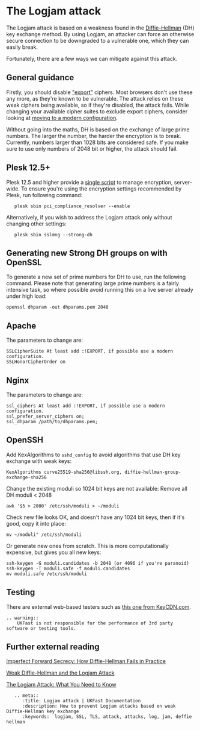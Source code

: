 # The Logjam attack

The Logjam attack is based on a weakness found in the [Diffie-Hellman](https://en.wikipedia.org/wiki/Diffie%E2%80%93Hellman_key_exchange) (DH) key exchange method. By using Logjam, an attacker can force an otherwise secure connection to be downgraded to a vulnerable one, which they can easily break.

Fortunately, there are a few ways we can mitigate against this attack.

## General guidance

Firstly, you should disable ["export"](https://en.wikipedia.org/wiki/Export_of_cryptography_from_the_United_States#PC_era) ciphers. Most browsers don't use these any more, as they're known to be vulnerable. The attack relies on these weak ciphers being available, so if they're disabled, the attack fails. While changing your available cipher suites to exclude export ciphers, consider looking at [moving to a modern configuration](https://mozilla.github.io/server-side-tls/ssl-config-generator/).

Without going into the maths, DH is based on the exchange of large prime numbers. The larger the number, the harder the encryption is to break. Currently, numbers larger than 1028 bits are considered safe. If you make sure to use only numbers of 2048 bit or higher, the attack should fail.

## Plesk 12.5+
Plesk 12.5 and higher provide a [single script](https://docs.plesk.com/en-US/12.5/advanced-administration-guide-linux/pci-dss-compliance/tune-plesk-to-meet-pci-dss-on-linux.65871/) to manage encryption, server-wide. To ensure you're using the encryption settings recommended by Plesk, run following command:
```console
   plesk sbin pci_compliance_resolver --enable
```

Alternatively, if you wish to address the Logjam attack only without changing other settings:
```console
   plesk sbin sslmng --strong-dh
```

## Generating new Strong DH groups on with OpenSSL

To generate a new set of prime numbers for DH to use, run the following command. Please note that generating large prime numbers is a fairly intensive task, so where possible avoid running this on a live server already under high load:
```console
openssl dhparam -out dhparams.pem 2048
```

## Apache

The parameters to change are:
```console
SSLCipherSuite At least add :!EXPORT, if possible use a modern configuration.
SSLHonorCipherOrder on      
```

## Nginx

The parameters to change are:
```console
ssl_ciphers At least add :!EXPORT, if possible use a modern configuration.
ssl_prefer_server_ciphers on;
ssl_dhparam /path/to/dhparams.pem;
```

## OpenSSH

Add KexAlgorithms to `sshd_config` to avoid algorithms that use DH key exchange with weak keys:
```console
KexAlgorithms curve25519-sha256@libssh.org, diffie-hellman-group-exchange-sha256
```

Change the existing moduli so 1024 bit keys are not available:
Remove all DH moduli < 2048
```console
awk '$5 > 2000' /etc/ssh/moduli > ~/moduli
```

Check new file looks OK, and doesn't have any 1024 bit keys, then if it's good, copy it into place:
```console
mv ~/moduli" /etc/ssh/moduli
```

Or generate new ones from scratch. This is more computationally expensive, but gives you all new keys:
```console
ssh-keygen -G moduli.candidates -b 2048 (or 4096 if you're paranoid)
ssh-keygen -T moduli.safe -f moduli.candidates
mv moduli.safe /etc/ssh/moduli
```

## Testing

There are external web-based testers such as [this one from KeyCDN.com](https://tools.keycdn.com/logjam).  

```eval_rst
.. warning::
    UKFast is not responsible for the performance of 3rd party software or testing tools.
```

## Further external reading

[Imperfect Forward Secrecy: How Diffie-Hellman Fails in Practice](https://weakdh.org/imperfect-forward-secrecy-ccs15.pdf)

[Weak Diffie-Hellman and the Logjam Attack](https://weakdh.org/)

[The Logjam Attack: What You Need to Know](https://blog.malwarebytes.com/101/2015/05/the-logjam-attack-what-you-need-to-know/)


```eval_rst
   .. meta::
      :title: Logjam attack | UKFast Documentation
      :description: How to prevent Logjam attacks based on weak Diffie-Hellman key exchange
      :keywords:  logjam, SSL, TLS, attack, attacks, log, jam, deffie hellman

